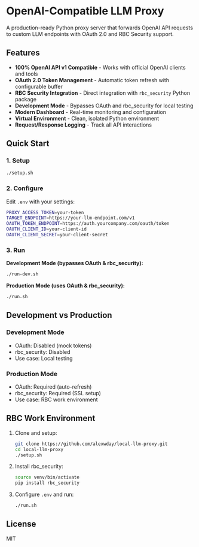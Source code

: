 # OpenAI-Compatible LLM Proxy

A production-ready Python proxy server that forwards OpenAI API requests to custom LLM endpoints with OAuth 2.0 and RBC Security support.

## Features

- **100% OpenAI API v1 Compatible** - Works with official OpenAI clients and tools
- **OAuth 2.0 Token Management** - Automatic token refresh with configurable buffer
- **RBC Security Integration** - Direct integration with `rbc_security` Python package
- **Development Mode** - Bypasses OAuth and rbc_security for local testing
- **Modern Dashboard** - Real-time monitoring and configuration
- **Virtual Environment** - Clean, isolated Python environment
- **Request/Response Logging** - Track all API interactions

## Quick Start

### 1. Setup

```bash
./setup.sh
```

### 2. Configure

Edit `.env` with your settings:

```bash
PROXY_ACCESS_TOKEN=your-token
TARGET_ENDPOINT=https://your-llm-endpoint.com/v1
OAUTH_TOKEN_ENDPOINT=https://auth.yourcompany.com/oauth/token
OAUTH_CLIENT_ID=your-client-id
OAUTH_CLIENT_SECRET=your-client-secret
```

### 3. Run

**Development Mode (bypasses OAuth & rbc_security):**
```bash
./run-dev.sh
```

**Production Mode (uses OAuth & rbc_security):**
```bash
./run.sh
```

## Development vs Production

### Development Mode
- OAuth: Disabled (mock tokens)
- rbc_security: Disabled
- Use case: Local testing

### Production Mode  
- OAuth: Required (auto-refresh)
- rbc_security: Required (SSL setup)
- Use case: RBC work environment

## RBC Work Environment

1. Clone and setup:
   ```bash
   git clone https://github.com/alexwday/local-llm-proxy.git
   cd local-llm-proxy
   ./setup.sh
   ```

2. Install rbc_security:
   ```bash
   source venv/bin/activate
   pip install rbc_security
   ```

3. Configure `.env` and run:
   ```bash
   ./run.sh
   ```

## License

MIT

